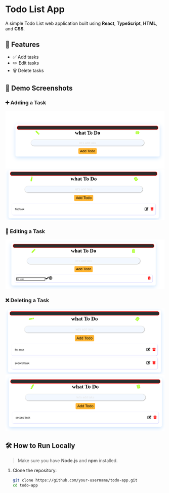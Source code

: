 
# Todo List App

A simple Todo List web application built using **React**, **TypeScript**, **HTML**, and **CSS**.

## 🚀 Features

- ✅ Add tasks
- ✏️ Edit tasks
- 🗑️ Delete tasks

## 📸 Demo Screenshots

### ➕ Adding a Task
![Add Task 1](src/screenshots/add-11.png)
![Add Task 2](src/screenshots/add-22.png)

### 📝 Editing a Task
![Edit Task](src/screenshots/edit-11.png)

### ❌ Deleting a Task
![Delete Task 1](src/screenshots/delete-11.png)
![Delete Task 2](src/screenshots/delete-22.png)

## 🛠️ How to Run Locally

> Make sure you have **Node.js** and **npm** installed.

1. Clone the repository:
   ```bash
   git clone https://github.com/your-username/todo-app.git
   cd todo-app
